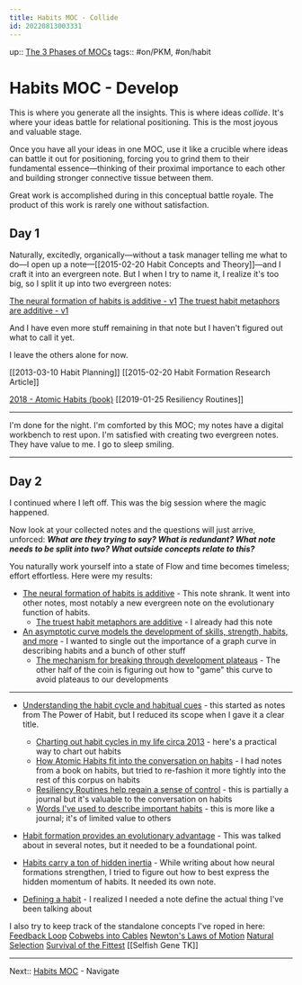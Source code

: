 ```yaml
---
title: Habits MOC - Collide
id: 20220813003331
---
```

up:: [The 3 Phases of MOCs]([[20220510005258]])
tags:: #on/PKM, #on/habit 

# Habits MOC - Develop
This is where you generate all the insights. This is where ideas *collide*. It's where your ideas battle for relational positioning. This is the most joyous and valuable stage.

Once you have all your ideas in one MOC, use it like a crucible where ideas can battle it out for positioning, forcing you to grind them to their fundamental essence—thinking of their proximal importance to each other and building stronger connective tissue between them. 

Great work is accomplished during in this conceptual battle royale. The product of this work is rarely one without satisfaction.

## Day 1
Naturally, excitedly, organically—without a task manager telling me what to do—I open up a note—[[2015-02-20 Habit Concepts and Theory]]—and I craft it into an evergreen note. But I when I try to name it, I realize it's too big, so I split it up into two evergreen notes:

[The neural formation of habits is additive - v1]([[20220617184828]])
[The truest habit metaphors are additive - v1]([[20220510002929]])

And I have even more stuff remaining in that note but I haven't figured out what to call it yet.

I leave the others alone for now. 

[[2013-03-10 Habit Planning]]
[[2015-02-20 Habit Formation Research Article]]

[2018 - Atomic Habits (book)]([[20220829225318]])
[[2019-01-25 Resiliency Routines]]

---
I'm done for the night. I'm comforted by this MOC; my notes have a digital workbench to rest upon. I'm satisfied with creating two evergreen notes. They have value to me. I go to sleep smiling.

---
## Day 2
I continued where I left off. This was the big session where the magic happened.

Now look at your collected notes and the questions will just arrive, unforced: ***What are they trying to say? What is redundant? What note needs to be split into two? What outside concepts relate to this?*** 

You naturally work yourself into a state of Flow and time becomes timeless; effort effortless. Here were my results:

- [The neural formation of habits is additive]([[20220829183314]]) - This note shrank. It went into other notes, most notably a new evergreen note on the evolutionary function of habits.
	- [The truest habit metaphors are additive]([[20220829183155]]) - I already had this note
- [An asymptotic curve models the development of skills, strength, habits, and more]([[20220830175246]]) - I wanted to single out the importance of a graph curve in describing habits and a bunch of other stuff
	- [The mechanism for breaking through development plateaus]([[20220829211533]]) - The other half of the coin is figuring out how to "game" this curve to avoid plateaus to our developments

--- 
- [Understanding the habit cycle and habitual cues]([[20220829182950]]) - this started as notes from The Power of Habit, but I reduced its scope when I gave it a clear title.
	- [Charting out habit cycles in my life circa 2013]([[20220829195023]]) - here's a practical way to chart out habits
	- [How Atomic Habits fit into the conversation on habits]([[20220830001621]]) - I had notes from a book on habits, but tried to re-fashion it more tightly into the rest of this corpus on habits
	- [Resiliency Routines help regain a sense of control]([[20220829190610]]) - this is partially a journal but it's valuable to the conversation on habits
	- [Words I've used to describe important habits]([[20220830023515]]) - this is more like a journal; it's of limited value to others

- [Habit formation provides an evolutionary advantage]([[20220829194545]]) - This was talked about in several notes, but it needed to be a foundational point.
- [Habits carry a ton of hidden inertia]([[20220909043621]]) - While writing about how neural formations strengthen, I tried to figure out how to best express the hidden momentum of habits. It needed its own note.

- [Defining a habit]([[20220706191536]]) - I realized I needed a note define the actual thing I've been talking about

I also try to keep track of the standalone concepts I've roped in here:
[Feedback Loop]([[20220617184836]])
[Cobwebs into Cables]([[20220825023735]])
[Newton's Laws of Motion]([[20220829214455]])
[Natural Selection]([[20220829215025]])
[Survival of the Fittest]([[20220829211504]])
[[Selfish Gene TK]]

---
Next:: [Habits MOC]([[20220905183035]]) - Navigate